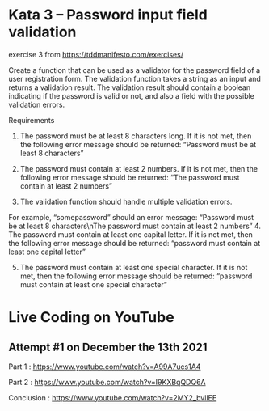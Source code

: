 # Kata 3 – Password input field validation

exercise 3 from https://tddmanifesto.com/exercises/

Create a function that can be used as a validator for the password field of a user registration form. The validation function takes a string as an input and returns a validation result. The validation result should contain a boolean indicating if the password is valid or not, and also a field with the possible validation errors.

Requirements
1. The password must be at least 8 characters long. If it is not met, then the following error message should be returned: “Password must be at least 8 characters”

2. The password must contain at least 2 numbers. If it is not met, then the following error message should be returned: “The password must contain at least 2 numbers”

3. The validation function should handle multiple validation errors.

For example, “somepassword” should an error message: “Password must be at least 8 characters\nThe password must contain at least 2 numbers”
4. The password must contain at least one capital letter. If it is not met, then the following error message should be returned: “password must contain at least one capital letter”

5. The password must contain at least one special character. If it is not met, then the following error message should be returned: “password must contain at least one special character”

# Live Coding on YouTube

## Attempt #1 on December the 13th 2021

Part 1 : https://www.youtube.com/watch?v=A99A7ucs1A4

Part 2 : https://www.youtube.com/watch?v=I9KXBqQDQ6A

Conclusion : https://www.youtube.com/watch?v=2MY2_bvllEE

